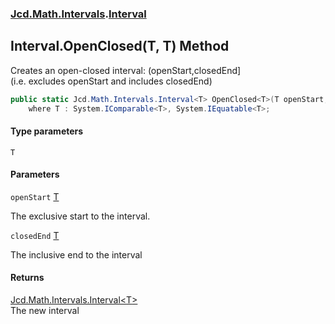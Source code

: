 ### [Jcd.Math.Intervals](Jcd.Math.Intervals.md 'Jcd.Math.Intervals').[Interval](Jcd.Math.Intervals.Interval.md 'Jcd.Math.Intervals.Interval')

## Interval.OpenClosed<T>(T, T) Method

Creates an open-closed interval: (openStart,closedEnd]  
(i.e. excludes openStart and includes closedEnd)

```csharp
public static Jcd.Math.Intervals.Interval<T> OpenClosed<T>(T openStart, T closedEnd)
    where T : System.IComparable<T>, System.IEquatable<T>;
```
#### Type parameters

<a name='Jcd.Math.Intervals.Interval.OpenClosed_T_(T,T).T'></a>

`T`
#### Parameters

<a name='Jcd.Math.Intervals.Interval.OpenClosed_T_(T,T).openStart'></a>

`openStart` [T](Jcd.Math.Intervals.Interval.OpenClosed_T_(T,T).md#Jcd.Math.Intervals.Interval.OpenClosed_T_(T,T).T 'Jcd.Math.Intervals.Interval.OpenClosed<T>(T, T).T')

The exclusive start to the interval.

<a name='Jcd.Math.Intervals.Interval.OpenClosed_T_(T,T).closedEnd'></a>

`closedEnd` [T](Jcd.Math.Intervals.Interval.OpenClosed_T_(T,T).md#Jcd.Math.Intervals.Interval.OpenClosed_T_(T,T).T 'Jcd.Math.Intervals.Interval.OpenClosed<T>(T, T).T')

The inclusive end to the interval

#### Returns
[Jcd.Math.Intervals.Interval&lt;](Jcd.Math.Intervals.Interval_T_.md 'Jcd.Math.Intervals.Interval<T>')[T](Jcd.Math.Intervals.Interval.OpenClosed_T_(T,T).md#Jcd.Math.Intervals.Interval.OpenClosed_T_(T,T).T 'Jcd.Math.Intervals.Interval.OpenClosed<T>(T, T).T')[&gt;](Jcd.Math.Intervals.Interval_T_.md 'Jcd.Math.Intervals.Interval<T>')  
The new interval